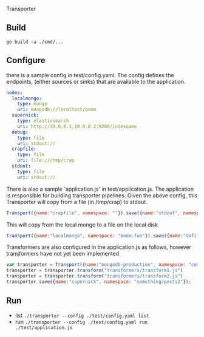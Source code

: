 Transporter

Build
-----
`go build -a ./cmd/...`


Configure
---------
there is a sample config in test/config.yaml.  The config defines the endpoints, (either sources or sinks) that are available to the application.
```yaml
nodes:
  localmongo:
    type: mongo
    uri: mongodb://localhost/boom
  supernick:
    type: elasticsearch
    uri: http://10.0.0.1,10.0.0.2:9200/indexname
  debug:
    type: file
    uri: stdout://
  crapfile:
    type: file
    uri: file:///tmp/crap
  stdout:
    type: file
    uri: stdout://
```

There is also a sample 'application.js' in test/application.js.  The application is responsible for building transporter pipelines.
Given the above config, this Transporter will copy from a file (in /tmp/crap) to stdout.
```js
Transport({name:"crapfile", namespace: ""}).save({name:"stdout", namespace: ""})
```

This will copy from the local mongo to a file on the local disk
```js
Transport({name:"localmongo", namespace: "boom.foo"}).save({name:"tofile", namespace: ""})
```

Transformers are also configured in the application.js as follows, however transformers have not yet been implemented
```js
var transporter = Transport({name:"mongodb-production", namespace: "compose.milestones2"})
transporter = transporter.transform("transformers/transform1.js")
transporter = transporter.transform("transformers/transform2.js")
transporter.save({name:"supernick", namespace: "something/posts2"});

```
Run
---

- list `./transporter --config ./test/config.yaml list`
- run `./transporter --config ./test/config.yaml run ./test/application.js`


